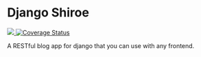 # Django Shiroe

<p align="left">
	<a href="https://travis-ci.org/aaronkazah/django-shiroe" alt="Contributors">
        <img src="https://travis-ci.org/aaronkazah/django-shiroe.svg?branch=master" />
	</a>
	<a href='https://coveralls.io/github/aaronkazah/django-shiroe?branch=HEAD'><img src='https://coveralls.io/repos/github/aaronkazah/django-shiroe/badge.svg?branch=HEAD#1' alt='Coverage Status' /></a>
</p>

A RESTful blog app for django that you can use with any frontend.

